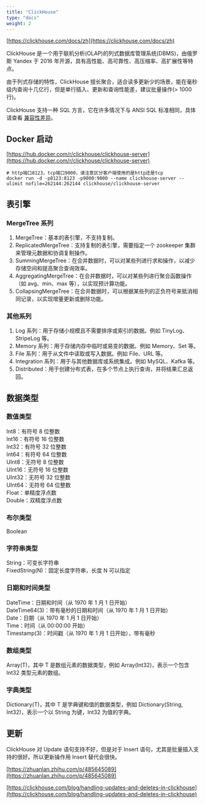 ```yaml
---
title: "ClickHouse"
type: "docs"
weight: 2
---
```


[https://clickhouse.com/docs/zh](https://clickhouse.com/docs/zh)

ClickHouse 是一个用于联机分析(OLAP)的列式数据库管理系统(DBMS)，由俄罗斯 Yandex 于 2016 年开源，具有高性能、高可靠性、高压缩率、高扩展性等特点。

由于列式存储的特性，ClickHouse 擅长聚合，适合读多更新少的场景，能在毫秒级内查询十几亿行，但是单行插入、更新和查询性能差，建议批量操作(> 1000 行)。

ClickHouse 支持一种 SQL 方言，它在许多情况下与 ANSI SQL 标准相同，具体请查看 [兼容性差异](https://clickhouse.com/docs/zh/sql-reference/ansi)。

## Docker 启动

[https://hub.docker.com/r/clickhouse/clickhouse-server](https://hub.docker.com/r/clickhouse/clickhouse-server)

```shell
# http端口8123，tcp端口9000，请注意区分客户端使用的是http还是tcp
docker run -d -p8123:8123 -p9000:9000 --name clickhouse-server --ulimit nofile=262144:262144 clickhouse/clickhouse-server
```

## 表引擎

### MergeTree 系列

1. MergeTree：基本的表引擎，不支持复制。
2. ReplicatedMergeTree：支持复制的表引擎，需要指定一个 zookeeper 集群来管理元数据和协调复制操作。
3. SummingMergeTree：在合并数据时，可以对某些列进行求和操作，以减少存储空间和提高聚合查询效率。
4. AggregatingMergeTree：在合并数据时，可以对某些列进行聚合函数操作（如 avg、min、max 等），以实现预计算功能。
5. CollapsingMergeTree：在合并数据时，可以根据某些列的正负符号来抵消相同记录，以实现增量更新或删除功能。

### 其他系列

1. Log 系列：用于存储小规模且不需要排序或索引的数据。例如 TinyLog、StripeLog 等。
2. Memory 系列：用于存储内存中临时或易变的数据。例如 Memory、Set 等。
3. File 系列：用于从文件中读取或写入数据。例如 File、URL 等。
4. Integration 系列：用于与其他数据库或系统集成。例如 MySQL、Kafka 等。
5. Distributed：用于创建分布式表，在多个节点上执行查询，并将结果汇总返回。

## 数据类型

### 数值类型

Int8：有符号 8 位整数  
Int16：有符号 16 位整数  
Int32：有符号 32 位整数  
Int64：有符号 64 位整数  
UInt8：无符号 8 位整数  
UInt16：无符号 16 位整数  
UInt32：无符号 32 位整数  
UInt64：无符号 64 位整数  
Float：单精度浮点数  
Double：双精度浮点数

### 布尔类型

Boolean

### 字符串类型

String：可变长字符串  
FixedString(N)：固定长度字符串，长度 N 可以指定

### 日期和时间类型

DateTime：日期和时间（从 1970 年 1 月 1 日开始）  
DateTime64(3)：带有毫秒的日期和时间（从 1970 年 1 月 1 日开始）  
Date：日期（从 1970 年 1 月 1 日开始）  
Time：时间（从 00:00:00 开始）  
Timestamp(3)：时间戳（从 1970 年 1 月 1 日开始），带有毫秒

### 数组类型

Array(T)，其中 T 是数组元素的数据类型，例如 Array(Int32)，表示一个包含 Int32 类型元素的数组。

### 字典类型

Dictionary(T)，其中 T 是字典键和值的数据类型，例如 Dictionary(String, Int32)，表示一个以 String 为键，Int32 为值的字典。

## 更新

ClickHouse 对 Update 语句支持不好，但是对于 Insert 语句，尤其是批量插入支持的很好。所以更新操作用 Insert 替代会很快。

[https://zhuanlan.zhihu.com/p/485645089](https://zhuanlan.zhihu.com/p/485645089)

[https://clickhouse.com/blog/handling-updates-and-deletes-in-clickhouse](https://clickhouse.com/blog/handling-updates-and-deletes-in-clickhouse)
